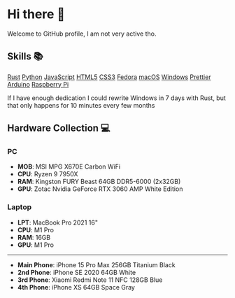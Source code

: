 # Hi there 👋

Welcome to GitHub profile, I am not very active tho.

## Skills 📚

[Rust](https://img.shields.io/badge/Rust-black?style=for-the-badge&logo=rust&logoColor=%23E57324)
[Python](https://img.shields.io/badge/Python-FFD43B?style=for-the-badge&logo=python&logoColor=blue)
[JavaScript](https://img.shields.io/badge/JavaScript-323330?style=for-the-badge&logo=javascript&logoColor=F7DF1E)
[HTML5](https://img.shields.io/badge/HTML5-E34F26?style=for-the-badge&logo=html5&logoColor=white)
[CSS3](https://img.shields.io/badge/CSS3-1572B6?style=for-the-badge&logo=css3&logoColor=white)
[Fedora](https://img.shields.io/badge/Fedora-51A2DA?style=for-the-badge&logo=fedora&logoColor=white)
[macOS](https://img.shields.io/badge/mac%20os-000000?style=for-the-badge&logo=apple&logoColor=white)
[Windows](https://img.shields.io/badge/Windows-0078D6?style=for-the-badge&logo=windows&logoColor=white)
[Prettier](https://img.shields.io/badge/prettier-1A2C34?style=for-the-badge&logo=prettier&logoColor=F7BA3E)
[Arduino](https://img.shields.io/badge/Arduino-00979D?style=for-the-badge&logo=Arduino&logoColor=white)
[Raspberry Pi](https://img.shields.io/badge/Raspberry%20Pi-A22846?style=for-the-badge&logo=Raspberry%20Pi&logoColor=white)


If I have enough dedication I could rewrite Windows in 7 days with Rust, but that only happens for 10 minutes every few months

## Hardware Collection 💻

### PC
* **MOB**: MSI MPG X670E Carbon WiFi
* **CPU**: Ryzen 9 7950X
* **RAM**: Kingston FURY Beast 64GB DDR5-6000 (2x32GB)
* **GPU**: Zotac Nvidia GeForce RTX 3060 AMP White Edition

### Laptop
* **LPT**: MacBook Pro 2021 16"
* **CPU**: M1 Pro
* **RAM**: 16GB
* **GPU**: M1 Pro

---
* **Main Phone**: iPhone 15 Pro Max 256GB Titanium Black
* **2nd Phone**: iPhone SE 2020 64GB White
* **3rd Phone**: Xiaomi Redmi Note 11 NFC 128GB Blue
* **4th Phone**: iPhone XS 64GB Space Gray

